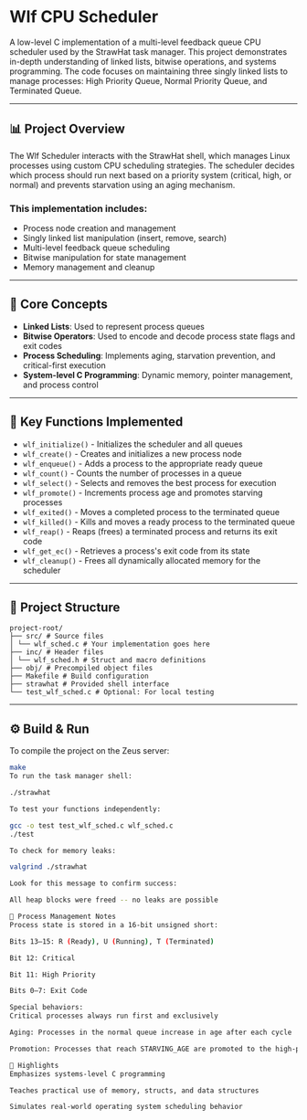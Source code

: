 # Wlf CPU Scheduler

A low-level C implementation of a multi-level feedback queue CPU scheduler used by the StrawHat task manager. This project demonstrates in-depth understanding of linked lists, bitwise operations, and systems programming. The code focuses on maintaining three singly linked lists to manage processes: High Priority Queue, Normal Priority Queue, and Terminated Queue.

---

## 📊 Project Overview

The Wlf Scheduler interacts with the StrawHat shell, which manages Linux processes using custom CPU scheduling strategies. The scheduler decides which process should run next based on a priority system (critical, high, or normal) and prevents starvation using an aging mechanism.

### This implementation includes:
- Process node creation and management  
- Singly linked list manipulation (insert, remove, search)  
- Multi-level feedback queue scheduling  
- Bitwise manipulation for state management  
- Memory management and cleanup  

---

## 🧠 Core Concepts

- **Linked Lists**: Used to represent process queues  
- **Bitwise Operators**: Used to encode and decode process state flags and exit codes  
- **Process Scheduling**: Implements aging, starvation prevention, and critical-first execution  
- **System-level C Programming**: Dynamic memory, pointer management, and process control  

---

## 🔧 Key Functions Implemented

- `wlf_initialize()` - Initializes the scheduler and all queues  
- `wlf_create()` - Creates and initializes a new process node  
- `wlf_enqueue()` - Adds a process to the appropriate ready queue  
- `wlf_count()` - Counts the number of processes in a queue  
- `wlf_select()` - Selects and removes the best process for execution  
- `wlf_promote()` - Increments process age and promotes starving processes  
- `wlf_exited()` - Moves a completed process to the terminated queue  
- `wlf_killed()` - Kills and moves a ready process to the terminated queue  
- `wlf_reap()` - Reaps (frees) a terminated process and returns its exit code  
- `wlf_get_ec()` - Retrieves a process's exit code from its state  
- `wlf_cleanup()` - Frees all dynamically allocated memory for the scheduler  

---

## 📁 Project Structure
```
project-root/
├── src/ # Source files
│ └── wlf_sched.c # Your implementation goes here
├── inc/ # Header files
│ └── wlf_sched.h # Struct and macro definitions
├── obj/ # Precompiled object files
├── Makefile # Build configuration
├── strawhat # Provided shell interface
└── test_wlf_sched.c # Optional: For local testing
```

---

## ⚙️ Build & Run

To compile the project on the Zeus server:

```bash
make
To run the task manager shell:

./strawhat

To test your functions independently:

gcc -o test test_wlf_sched.c wlf_sched.c
./test

To check for memory leaks:

valgrind ./strawhat

Look for this message to confirm success:

All heap blocks were freed -- no leaks are possible

📄 Process Management Notes
Process state is stored in a 16-bit unsigned short:

Bits 13–15: R (Ready), U (Running), T (Terminated)

Bit 12: Critical

Bit 11: High Priority

Bits 0–7: Exit Code

Special behaviors:
Critical processes always run first and exclusively

Aging: Processes in the normal queue increase in age after each cycle

Promotion: Processes that reach STARVING_AGE are promoted to the high-priority queue

🚀 Highlights
Emphasizes systems-level C programming

Teaches practical use of memory, structs, and data structures

Simulates real-world operating system scheduling behavior




